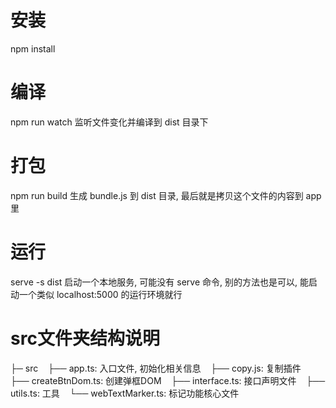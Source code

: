 # 安装
npm install

# 编译
npm run watch
监听文件变化并编译到 dist 目录下

# 打包
npm run build
生成 bundle.js 到 dist 目录, 最后就是拷贝这个文件的内容到 app 里

# 运行
serve -s dist
启动一个本地服务, 可能没有 serve 命令, 别的方法也是可以, 能启动一个类似 localhost:5000 的运行环境就行

# src文件夹结构说明
├─ src
   ├── app.ts: 入口文件, 初始化相关信息
   ├── copy.js: 复制插件
   ├── createBtnDom.ts: 创建弹框DOM
   ├── interface.ts: 接口声明文件
   ├── utils.ts: 工具
   └── webTextMarker.ts: 标记功能核心文件






